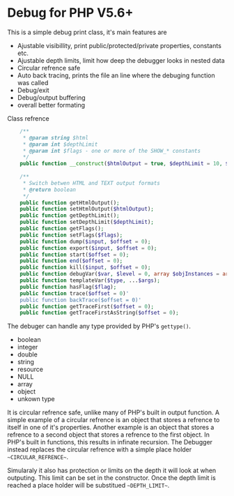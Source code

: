 # Debug for PHP V5.6+

This is a simple debug print class, it's main features are  

 - Ajustable visibillity, print public/protected/private properties, constants etc.
 - Ajustable depth limits, limit how deep the debugger looks in nested data
 - Circular refrence safe
 - Auto back tracing, prints the file an line where the debuging function was called
 - Debug/exit
 - Debug/output buffering
 - overall better formating
 
 Class refrence
```php
    /**
     * @param string $html
     * @param int $depthLimit
     * @param int $flags - one or more of the SHOW_* constants
     */
	public function __construct($htmlOutput = true, $depthLimit = 10, $flags = self::SHOW_ALL);
	
	/**
     * Switch betwen HTML and TEXT output formats
     * @return boolean
     */
	public function getHtmlOutput();
	public function setHtmlOutput($htmlOutput);
	public function getDepthLimit();
	public function setDepthLimit($depthLimit);
	public function getFlags();
	public function setFlags($flags);
	public function dump($input, $offset = 0);
	public function export($input, $offset = 0);
	public function start($offset = 0);
	public function end($offset = 0);
	public function kill($input, $offset = 0);
	public function debugVar($var, $level = 0, array $objInstances = array());
	public function templateVar($type, ...$args);
	public function hasFlag($flag);
	public function trace($offset = 0)'
	public function backTrace($offset = 0)'
	public function getTraceFirst($offset = 0);
	public function getTraceFirstAsString($offset = 0);	
```
 
 


The debuger can handle any type provided by PHP's `gettype()`.

 - boolean
 - integer
 - double
 - string
 - resource
 - NULL
 - array
 - object
 - unkown type
 
It is circular refrence safe, unlike many of PHP's built in output function.  A simple example of a circular refrence is an object that stores a refrence to itself in one of it's properties.  Another example is an object that stores a refrence to a second object that stores a refrence to the first object.  In PHP's built in functions, this results in infinate recursion.  The Debugger instead replaces the circular refrence with a simple place holder `~CIRCULAR_REFRENCE~`.

Simularaly it also has protection or limits on the depth it will look at when outputing.  This limit can be set in the constructor.  Once the depth limit is reached a place holder will be substitued `~DEPTH_LIMIT~`.
 

